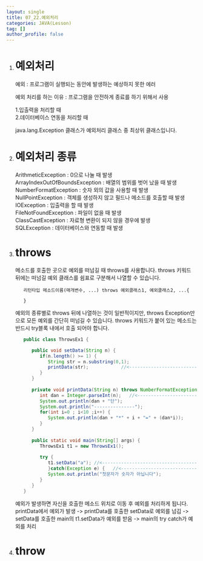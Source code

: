 ```yaml
---
layout: single
title: 07_22.예외처리
categories: JAVA(Lesson)
tag: []
author_profile: false
---
```


1. # 예외처리

   예외 : 프로그램이 실행되는 동안에 발생하는 예상하지 못한 에러   

   예외 처리를 하는 이유 : 프로그램을 안전하게 종료를 하기 위해서 사용   

   1.입출력을 처리할 때   
   2.데이터베이스 연동을 처리할 때   

   java.lang.Exception 클래스가 예외처리 클래스 중 최상위 클래스입니다.   

1. # 예외처리 종류
   ArithmeticException : 0으로 나눌 때 발생   
   ArrayIndexOutOfBoundsException : 배열의 범위를 벗어 났을 때 발생   
   NumberFormatException : 숫자 외의 값을 사용할 때 발생   
   NullPointException : 객체를 생성하지 않고 필드나 메소드를 호출할 때 발생   
   IOException : 입출력을 할 때 발생   
   FileNotFoundException : 파일이 없을 때 발생   
   ClassCastException : 자료형 변환이 되지 않을 경우에 발생   
   SQLException : 데이터베이스와 연동할 때 발생   

1. # throws
   메소드를 호출한 곳으로 예외를 떠넘길 때 throws를 사용합니다. throws 키워드 뒤에는 떠넘길 예외 클래스를 쉼표로 구분해서 나열할 수 있습니다.   
   ```
      리턴타입 메소드이름(매개변수, ...) throws 예외클래스1, 예외클래스2, ...{

      }
   ```   
   예외의 종류별로 throws 뒤에 나열하는 것이 일반적이지만, throws Exception만으로 모든 예외를 간단히 떠넘길 수 있습니다. throws 키워드가 붙어 있는 메소드는 반드시 try블록 내에서 호출 되어야 합니다.

   ```java
      public class ThrowsEx1 {

         public void setData(String n) {
            if(n.length() >= 1) {
               String str = n.substring(0,1);
               printData(str);            //<------------------------------------ 2) printData호출, 4)printData를 호출한 1로 예외를 넘김
            }
         }
         
         private void printData(String n) throws NumberFormatException{
            int dan = Integer.parseInt(n);   //<------------------------------------ 3) NumberFormatException예외 발생, 2로 예외를 넘김
            System.out.println(dan + "단");
            System.out.println("---------------");
            for(int i=0 ; i<10 ;i++) {
               System.out.println(dan + "*" + i + "=" + (dan*i));
            }
         }
         
         public static void main(String[] args) {
            ThrowsEx1 t1 = new ThrowsEx1();
            
            try {
               t1.setData("a");	//<------------------------------------ 1) setData호출
               }catch(Exception e) {   //<------------------------------------ 5) 여기서 Exception을 받음
               System.out.println("첫문자가 숫자가 아닙니다");
            }
         }
      }
   ```   
   예외가 발생하면 자신을 호출한 메소드 위치로 이동 후 예외를 처리하게 됩니다.   
   printData에서 예외가 발생 -> printData를 호출한 setData로 예외를 넘김 -> setData를 호출한 main의 t1.setData가 예외를 받음 -> main의 try catch가 예외를 처리   

1. # throw

